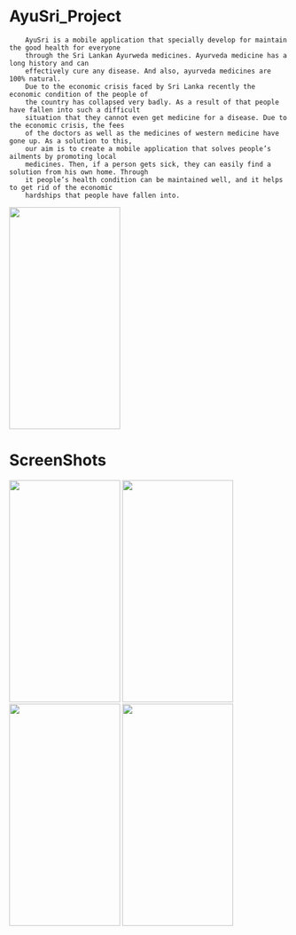 # AyuSri_Project

        AyuSri is a mobile application that specially develop for maintain the good health for everyone
        through the Sri Lankan Ayurweda medicines. Ayurveda medicine has a long history and can
        effectively cure any disease. And also, ayurveda medicines are 100% natural.
        Due to the economic crisis faced by Sri Lanka recently the economic condition of the people of
        the country has collapsed very badly. As a result of that people have fallen into such a difficult
        situation that they cannot even get medicine for a disease. Due to the economic crisis, the fees
        of the doctors as well as the medicines of western medicine have gone up. As a solution to this,
        our aim is to create a mobile application that solves people’s ailments by promoting local
        medicines. Then, if a person gets sick, they can easily find a solution from his own home. Through 
        it people’s health condition can be maintained well, and it helps to get rid of the economic 
        hardships that people have fallen into.
 <img src ="https://github.com/devsandanayake/AyuSri_Project/assets/92626638/1cdd1f3a-59cb-407c-92aa-60c142e82b4b" width="200" height="400"/>

# ScreenShots
<img src = "https://github.com/devsandanayake/AyuSri_Project/assets/92626638/a52aca77-5882-4fe6-be3c-d17babba7bb5" width="200" height="400"/>
<img src="https://github.com/devsandanayake/AyuSri_Project/assets/92626638/9efe9acb-9599-4336-a978-79b725fc118c"  width="200" height="400"/>
<img src ="https://github.com/devsandanayake/AyuSri_Project/assets/92626638/54b2eb52-8079-4969-9587-3691061151d9" width="200" height="400"/>
<img src ="https://github.com/devsandanayake/AyuSri_Project/assets/92626638/75fcd052-e93f-432c-b7d5-e93cb89d5437"  width="200" height="400"/>
